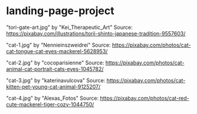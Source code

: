 # landing-page-project

"tori-gate-art.jpg" by "Kei_Therapeutic_Art"
Source: https://pixabay.com/illustrations/torii-shinto-japanese-tradition-9557603/

"cat-1.jpg" by "Nennieinszweidrei"
Source: https://pixabay.com/photos/cat-cat-tongue-cat-eyes-mackerel-5628953/

"cat-2.jpg" by "cocoparisienne"
Source: https://pixabay.com/photos/cat-animal-cat-portrait-cats-eyes-1045782/

"cat-3.jpg" by "katerinavulcova"
Source: https://pixabay.com/photos/cat-kitten-pet-young-cat-animal-9125207/

"cat-4.jpg" by "Alexas_Fotos"
Source: https://pixabay.com/photos/cat-red-cute-mackerel-tiger-cozy-1044750/
